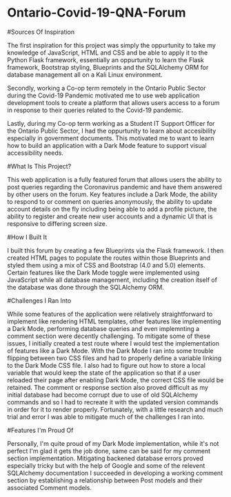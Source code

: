 # Ontario-Covid-19-QNA-Forum

#Sources Of Inspiration

The first inspiration for this project was simply the oppurtunity to take my knowledge of JavaScript, HTML and CSS and be able to apply it to the Python Flask framework, essentially an oppurtunity to learn the Flask framework, Bootstrap styling, Blueprints and the SQLAlchemy ORM for database management all on a Kali Linux environment.

Secondly, working a Co-op term remotely in the Ontario Public Sector during the Covid-19 Pandemic motivated me to use web application development tools to create a platform that allows users access to a forum in response to their queries related to the Covid-19 pandemic.

Lastly, during my Co-op term working as a Student IT Support Officer for the Ontario Public Sector, I had the oppurtunity to learn about accesibility especially in government documents. This motivated me to want to learn how to build an application with a Dark Mode feature to support visual accessibility needs.


#What Is This Project?

This web application is a fully featured forum that allows users the ability to post queries regarding the Coronavirus pandemic and have them answered by other users on the forum. Key features include a Dark Mode, the ability to respond to or comment on queries anonymously, the ability to update account details on the fly including being able to add a profile picture, the ability to register and create new user accounts and a dynamic UI that is responsive to differing screen size.

#How I Built It

I built this forum by creating a few Blueprints via the Flask framework. I then created HTML pages to populate the routes within those Blueprints and styled them using a mix of CSS and Bootstrap (4.0 and 5.0) elements. Certain features like the Dark Mode toggle were implemented using JavaScript while all database management, including the creation itself of the database was done through the SQLAlchemy ORM.

#Challenges I Ran Into

While some features of the application were relatively straightforward to implement like rendering HTML templates, other features like implementing a Dark Mode, performing database queries and even implemnting a comment section were decently challenging. To mitigate some of these issues, I initially created a test route where I would test the implementation of features like a Dark Mode. With the Dark Mode I ran into some trouble flipping between two CSS files and had to properly define a variable linking to the Dark Mode CSS file. I also had to figure out how to store a local variable that would keep the state of the application so that if a user reloaded their page after enabling Dark Mode, the correct CSS file would be retained. The comment or response section also proved difficult as my initial database had become corrupt due to use of old SQLAlchemy commands and so I had to recreate it with the updated version commands in order for it to render properly. Fortunately, with a little research and much trial and error I was able to mitigate much of the challenges I ran into.

#Features I'm Proud Of

Personally, I'm quite proud of my Dark Mode implementation, while it's not perfect I'm glad it gets the job done, same can be said for my comment section implementation. Mitigating backened database errors proved especially tricky but with the help of Google and some of the relevent SQLAlchemy documentation I succeeded in developing a working comment section by establishing a relationship between Post models and their associated Comment models.
